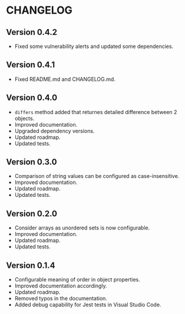 # CHANGELOG

## Version 0.4.2

- Fixed some vulnerability alerts and updated some dependencies.

## Version 0.4.1

- Fixed README.md and CHANGELOG.md.

## Version 0.4.0

- `differs` method added that returnes detailed difference between 2 objects.
- Improved documentation.
- Upgraded dependency versions.
- Updated roadmap.
- Updated tests.

## Version 0.3.0

- Comparison of string values can be configured as case-insensitive.
- Improved documentation.
- Updated roadmap.
- Updated tests.

## Version 0.2.0

- Consider arrays as unordered sets is now configurable.
- Improved documentation.
- Updated roadmap.
- Updated tests.

## Version 0.1.4

- Configurable meaning of order in object properties.
- Improved documentation accordingly.
- Updated roadmap.
- Removed typos in the documentation.
- Added debug capability for Jest tests in Visual Studio Code.
